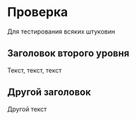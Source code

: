 # Проверка

Для тестирования всяких штуковин

## Заголовок второго уровня

Текст, текст, текст

## Другой заголовок

Другой текст
